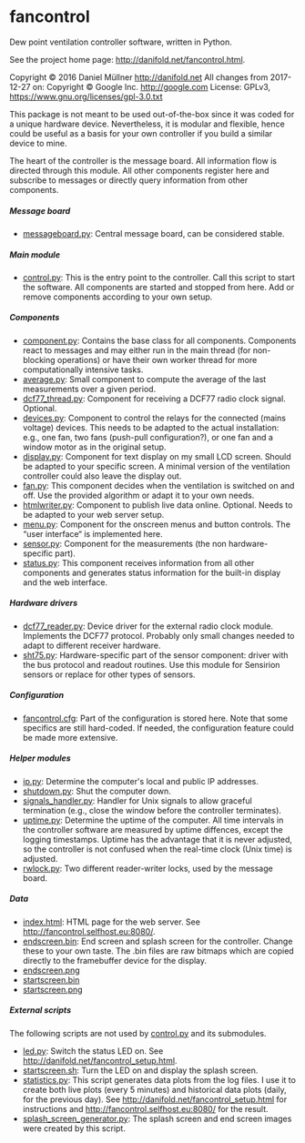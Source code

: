 # fancontrol

Dew point ventilation controller software, written in Python.

See the project home page: http://danifold.net/fancontrol.html.

Copyright © 2016 Daniel Müllner <http://danifold.net>
All changes from 2017-12-27 on: Copyright © Google Inc. <http://google.com>
License: GPLv3, https://www.gnu.org/licenses/gpl-3.0.txt

This package is not meant to be used out-of-the-box since it was coded for a unique hardware device. Nevertheless, it is modular and flexible, hence could be useful as a basis for your own controller if you build a similar device to mine.

The heart of the controller is the message board. All information flow is directed through this module. All other components register here and subscribe to messages or directly query information from other components.

##### Message board
* [messageboard.py](messageboard.py): Central message board, can be considered stable.

##### Main module
* [control.py](control.py): This is the entry point to the controller. Call this script to start the software. All components are started and stopped from here. Add or remove components according to your own setup.

##### Components
* [component.py](component.py): Contains the base class for all components. Components react to messages and may either run in the main thread (for non-blocking operations) or have their own worker thread for more computationally intensive tasks.
* [average.py](average.py): Small component to compute the average of the last measurements over a given period.
* [dcf77_thread.py](dcf77_thread.py): Component for receiving a DCF77 radio clock signal. Optional.
* [devices.py](devices.py): Component to control the relays for the connected (mains voltage) devices. This needs to be adapted to the actual installation: e.g., one fan, two fans (push-pull configuration?), or one fan and a window motor as in the original setup.
* [display.py](display.py): Component for text display on my small LCD screen. Should be adapted to your specific screen. A minimal version of the ventilation controller could also leave the display out.
* [fan.py](fan.py): This component decides when the ventilation is switched on and off. Use the provided algorithm or adapt it to your own needs.
* [htmlwriter.py](htmlwriter.py): Component to publish live data online. Optional. Needs to be adapted to your web server setup.
* [menu.py](menu.py): Component for the onscreen menus and button controls. The “user interface“ is implemented here.
* [sensor.py](sensor.py): Component for the measurements (the non hardware-specific part).
* [status.py](status.py): This component receives information from all other components and generates status information for the built-in display and the web interface.

##### Hardware drivers
* [dcf77_reader.py](dcf77_reader.py): Device driver for the external radio clock module. Implements the DCF77 protocol. Probably only small changes needed to adapt to different receiver hardware.
* [sht75.py](sht75.py): Hardware-specific part of the sensor component: driver with the bus protocol and readout routines. Use this module for Sensirion sensors or replace for other types of sensors.

##### Configuration
* [fancontrol.cfg](fancontrol.cfg): Part of the configuration is stored here. Note that some specifics are still hard-coded. If needed, the configuration feature could be made more extensive.

##### Helper modules
* [ip.py](ip.py): Determine the computer's local and public IP addresses.
* [shutdown.py](shutdown.py): Shut the computer down.
* [signals_handler.py](signals_handler.py): Handler for Unix signals to allow graceful termination (e.g., close the window before the controller terminates).
* [uptime.py](uptime.py): Determine the uptime of the computer. All time intervals in the controller software are measured by uptime diffences, except the logging timestamps. Uptime has the advantage that it is never adjusted, so the controller is not confused when the real-time clock (Unix time) is adjusted.
* [rwlock.py](rwlock.py): Two different reader-writer locks, used by the message board.

##### Data
* [index.html](index.html): HTML page for the web server. See http://fancontrol.selfhost.eu:8080/.
* [endscreen.bin](endscreen.bin): End screen and splash screen for the controller. Change these to your own taste. The .bin files are raw bitmaps which are copied directly to the framebuffer device for the display.
* [endscreen.png](endscreen.png)
* [startscreen.bin](startscreen.bin)
* [startscreen.png](startscreen.png)

##### External scripts
The following scripts are not used by [control.py](control.py) and its submodules.
* [led.py](led.py): Switch the status LED on. See http://danifold.net/fancontrol_setup.html.
* [startscreen.sh](startscreen.sh): Turn the LED on and display the splash screen.
* [statistics.py](statistics.py): This script generates data plots from the log files. I use it to create both live plots (every 5 minutes) and historical data plots (daily, for the previous day). See http://danifold.net/fancontrol_setup.html for instructions and http://fancontrol.selfhost.eu:8080/ for the result.
* [splash_screen_generator.py](splash_screen_generator.py): The splash screen and end screen images were created by this script.
